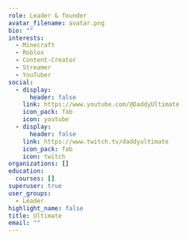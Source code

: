 ```yaml
---
role: Leader & founder
avatar_filename: avatar.png
bio: ""
interests:
  - Minecraft
  - Roblox
  - Content-Creator
  - Streamer
  - YouTuber
social:
  - display:
      header: false
    link: https://www.youtube.com/@DaddyUltimate
    icon_pack: fab
    icon: youtube
  - display:
      header: false
    link: https://www.twitch.tv/daddyultimate
    icon_pack: fab
    icon: twitch
organizations: []
education:
  courses: []
superuser: true
user_groups:
  - Leader
highlight_name: false
title: Ultimate
email: ""
---
```

